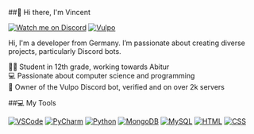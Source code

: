 ##👋 Hi there, I'm Vincent

[![Watch me on Discord](https://img.shields.io/badge/Discord-5865F2?style=for-the-badge&logo=discord&logoColor=white)](https://discord.com/users/824378909985341451)
[![Vulpo](https://img.shields.io/badge/Vulpo-F57C00?style=for-the-badge&logo=bot&logoColor=white)](https://vulpo-bot.de)

Hi, I'm a developer from Germany. I’m passionate about creating diverse projects, particularly Discord bots.

👨‍🎓 Student in 12th grade, working towards Abitur<br>
💻 Passionate about computer science and programming<br>
🤖 Owner of the Vulpo Discord bot, verified and on over 2k servers<br>

##💻 My Tools

[![VSCode](https://img.icons8.com/ios/50/000000/visual-studio-code.png)](https://code.visualstudio.com) 
[![PyCharm](https://img.icons8.com/ios/50/000000/pycharm.png)](https://www.jetbrains.com/pycharm/)
[![Python](https://img.icons8.com/ios/50/000000/python.png)](https://www.python.org/)
[![MongoDB](https://img.icons8.com/ios/50/000000/mongodb.png)](https://www.mongodb.com/)
[![MySQL](https://img.icons8.com/ios/50/000000/mysql-logo.png)](https://www.mysql.com/)
[![HTML](https://img.icons8.com/ios/50/000000/html-5.png)](https://developer.mozilla.org/en-US/docs/Web/HTML)
[![CSS](https://img.icons8.com/ios/50/000000/css3.png)](https://developer.mozilla.org/en-US/docs/Web/CSS)


